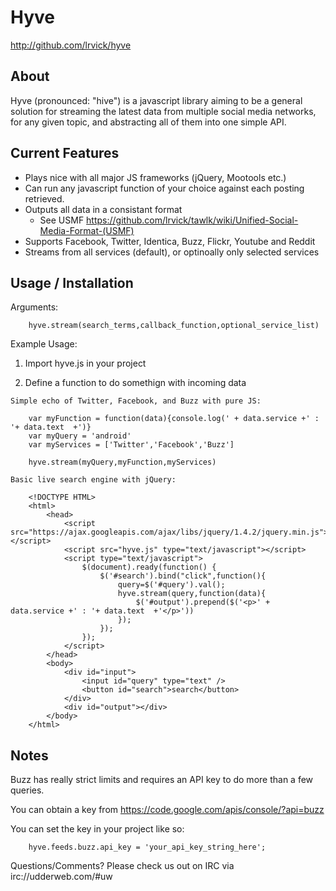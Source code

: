 # Hyve #
  
  <http://github.com/lrvick/hyve>

## About ##

  Hyve (pronounced: "hive") is a javascript library aiming to be a general
  solution for streaming the latest data from multiple social media networks,
  for any given topic, and abstracting all of them into one simple API.

## Current Features ##
 
  * Plays nice with all major JS frameworks (jQuery, Mootools etc.)
  * Can run any javascript function of your choice against each posting retrieved.
  * Outputs all data in a consistant format 
    - See USMF <https://github.com/lrvick/tawlk/wiki/Unified-Social-Media-Format-(USMF)>
  * Supports Facebook, Twitter, Identica, Buzz, Flickr, Youtube and Reddit
  * Streams from all services (default), or optinoally only selected services

## Usage / Installation ##

  Arguments:

        hyve.stream(search_terms,callback_function,optional_service_list)

  Example Usage:

  1. Import hyve.js in your project
    
        <script src="hyve.js" type="text/javascript"></script>

  2. Define a function to do somethign with incoming data

    Simple echo of Twitter, Facebook, and Buzz with pure JS:
        
        var myFunction = function(data){console.log(' + data.service +' : '+ data.text  +')}
        var myQuery = 'android'
        var myServices = ['Twitter','Facebook','Buzz']
        
        hyve.stream(myQuery,myFunction,myServices)

    Basic live search engine with jQuery:

        <!DOCTYPE HTML> 
        <html> 
            <head> 
                <script src="https://ajax.googleapis.com/ajax/libs/jquery/1.4.2/jquery.min.js"></script> 
                <script src="hyve.js" type="text/javascript"></script> 
                <script type="text/javascript">
                    $(document).ready(function() {    
                        $('#search').bind("click",function(){
                            query=$('#query').val();
                            hyve.stream(query,function(data){
                                $('#output').prepend($('<p>' + data.service +' : '+ data.text  +'</p>'))
                            });
                        });
                    });
                </script> 
            </head> 
            <body> 
                <div id="input"> 
                    <input id="query" type="text" /> 
                    <button id="search">search</button> 
                </div> 
                <div id="output"></div> 
            </body> 
        </html>         
        
## Notes ##
    
  Buzz has really strict limits and requires an API key to do more than a few queries.

  You can obtain a key from <https://code.google.com/apis/console/?api=buzz>

  You can set the key in your project like so:
    
        hyve.feeds.buzz.api_key = 'your_api_key_string_here';

  Questions/Comments? Please check us out on IRC via irc://udderweb.com/#uw
